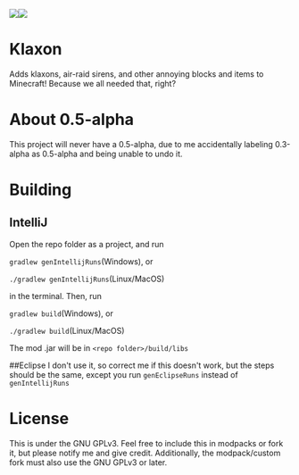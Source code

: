 <img src="http://cf.way2muchnoise.eu/versions/klaxon.svg"></img><img src="http://cf.way2muchnoise.eu/full_klaxon_downloads.svg"></img>
# Klaxon
Adds klaxons, air-raid sirens, and other annoying blocks and items to Minecraft! Because we all needed that, right?

# About 0.5-alpha
This project will never have a 0.5-alpha, due to me accidentally labeling 0.3-alpha as 0.5-alpha and being unable to undo it.

# Building

## IntelliJ
Open the repo folder as a project, and run

`gradlew genIntellijRuns`(Windows), or

`./gradlew genIntellijRuns`(Linux/MacOS)

in the terminal. Then, run

`gradlew build`(Windows), or

`./gradlew build`(Linux/MacOS)

The mod .jar will be in `<repo folder>/build/libs`

##Eclipse
I don't use it, so correct me if this doesn't work, but the steps should be the same, except you run `genEclipseRuns` instead of `genIntellijRuns`

# License
This is under the GNU GPLv3. Feel free to include this in modpacks or fork it, but please notify me and give credit. Additionally, the modpack/custom fork must also use the GNU GPLv3 or later.
